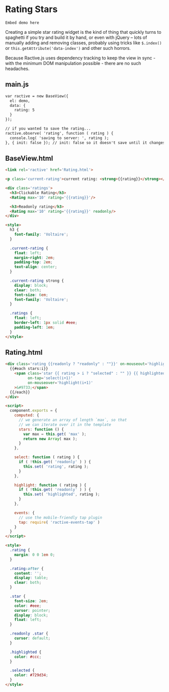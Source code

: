# Rating Stars

```
Embed demo here
```

Creating a simple star rating widget is the kind of thing that quickly turns to spaghetti if you try and build it by hand, or even with jQuery – lots of manually adding and removing classes, probably using tricks like `$.index()` or `this.getAttribute('data-index')` and other such horrors.

Because Ractive.js uses dependency tracking to keep the view in sync - with the minimum DOM manipulation possible - there are no such headaches.

## main.js

```html
var ractive = new BaseView({
  el: demo,
  data: {
    rating: 5
  }
});

// if you wanted to save the rating...
ractive.observe( 'rating', function ( rating ) {
  console.log( 'saving to server: ', rating );
}, { init: false }); // init: false so it doesn't save until it changes
```

## BaseView.html

```html
<link rel='ractive' href='Rating.html'>

<p class='current-rating'>current rating: <strong>{{rating}}</strong></p>

<div class='ratings'>
  <h3>Clickable Rating</h3>
  <Rating max='10' rating='{{rating}}'/>

  <h3>Readonly rating</h3>
  <Rating max='10' rating='{{rating}}' readonly/>
</div>

<style>
  h3 {
    font-family: 'Voltaire';
  }

  .current-rating {
    float: left;
    margin-right: 2em;
    padding-top: 2em;
    text-align: center;
  }

  .current-rating strong {
    display: block;
    clear: both;
    font-size: 6em;
    font-family: 'Voltaire';
  }

  .ratings {
    float: left;
    border-left: 1px solid #eee;
    padding-left: 1em;
  }
</style>
```

## Rating.html

```html
<div class='rating {{readonly ? "readonly" : ""}}' on-mouseout='highlight(0)'>
  {{#each stars:i}}
    <span class='star {{ rating > i ? "selected" : "" }} {{ highlighted > i ? "highlighted" : "" }}'
          on-tap='select(i+1)'
          on-mouseover='highlight(i+1)'
    >&#9733;</span>
  {{/each}}
</div>

<script>
  component.exports = {
    computed: {
      // we generate an array of length `max`, so that
      // we can iterate over it in the template
      stars: function () {
        var max = this.get( 'max' );
        return new Array( max );
      }
    },

    select: function ( rating ) {
      if ( !this.get( 'readonly' ) ) {
        this.set( 'rating', rating );
      }
    },

    highlight: function ( rating ) {
      if ( !this.get( 'readonly' ) ) {
        this.set( 'highlighted', rating );
      }
    },

    events: {
      // use the mobile-friendly tap plugin
      tap: require( 'ractive-events-tap' )
    }
  }
</script>

<style>
  .rating {
    margin: 0 0 1em 0;
  }

  .rating:after {
    content: '';
    display: table;
    clear: both;
  }

  .star {
    font-size: 2em;
    color: #eee;
    cursor: pointer;
    display: block;
    float: left;
  }

  .readonly .star {
    cursor: default;
  }

  .highlighted {
    color: #ccc;
  }

  .selected {
    color: #729d34;
  }
</style>
```
